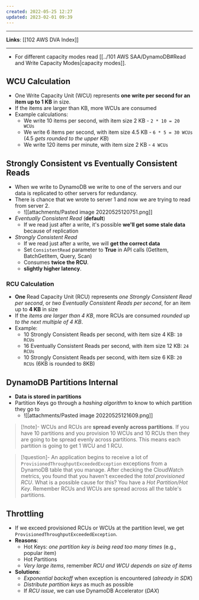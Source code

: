 ```yaml
---
created: 2022-05-25 12:27
updated: 2023-02-01 09:39
---
```

---
**Links**: [[102 AWS DVA Index]]

---
- For different capacity modes read [[../101 AWS SAA/DynamoDB#Read and Write Capacity Modes|capacity modes]].
## WCU Calculation
- One Write Capacity Unit (WCU) represents **one write per second for an item up to 1 KB** in size.
- If the items are larger than KB, more WCUs are consumed
- Example calculations: 
	- We write 10 items per second, with item size 2 KB - `2 * 10 = 20 WCUs`
	- We write 6 items per second, with item size 4.5 KB - `6 * 5 = 30 WCUs` (4.5 *gets rounded to the upper KB*)
	- We write 120 items per minute, with item size 2 KB - `4 WCUs`

## Strongly Consistent vs Eventually Consistent Reads
- When we write to DynamoDB we write to one of the servers and our data is replicated to other servers for redundancy.
- There is chance that we wrote to server 1 and now we are trying to read from server 2.
	- ![[attachments/Pasted image 20220525120751.png]]
- *Eventually Consistent Read* (**default**)
	- If we read just after a write, it's possible **we'll get some stale data** because of replication
- *Strongly Consistent Read*
	- If we read just after a write, we will **get the correct data**
	- Set `ConsistentRead` parameter to **True** in API calls (GetItem, BatchGetItem, Query, Scan)
	- Consumes **twice the RCU**.
	- **slightly higher latency**.

### RCU Calculation
- **One** Read Capacity Unit (RCU) represents *one Strongly Consistent Read per second*, or *two Eventually Consistent Reads per second*, for an item up to **4 KB** in size
- If the *items are larger than 4 KB*, more RCUs are consumed *rounded up to the next multiple of 4 KB*.
- Example:
	- 10 Strongly Consistent Reads per second, with item size 4 KB: `10 RCUs`
	- 16 Eventually Consistent Reads per second, with item size 12 KB: `24 RCUs`
	- 10 Strongly Consistent Reads per second, with item size 6 KB: `20 RCUs` (6KB is rounded to 8KB)

## DynamoDB Partitions Internal
- **Data is stored in partitions**
- Partition Keys go through a *hashing algorithm* to know to which partition they go to
	- ![[attachments/Pasted image 20220525121609.png]]

> [!note]- WCUs and RCUs are **spread evenly across partitions**.
> If you have 10 partitions and you provision 10 WCUs and 10 RCUs then they are going to be spread evenly across partitions. This means each partition is going to get 1 WCU and 1 RCU.

> [!question]- An application begins to receive a lot of `ProvisionedThroughputExceededException` exceptions from a DynamoDB table that you manage. After checking the CloudWatch metrics, you found that you haven't exceeded the *total provisioned RCU*. What is a possible cause for this?
> You have a *Hot Partition/Hot Key*. Remember RCUs and WCUs are spread across all the table's partitions.

## Throttling
- If we exceed provisioned RCUs or WCUs at the partition level, we get `ProvisionedThroughputExceededException`.
- **Reasons**:
	- Hot Keys: *one partition key is being read too many times* (e.g., popular item)
	- Hot Partitions
	- *Very large items*, remember *RCU and WCU depends on size of items*
- **Solutions**:
	- *Exponential backoff* when exception is encountered (*already in SDK*)
	- *Distribute partition keys* as much as possible
	- If *RCU issue*, we can use DynamoDB Accelerator (*DAX*)

